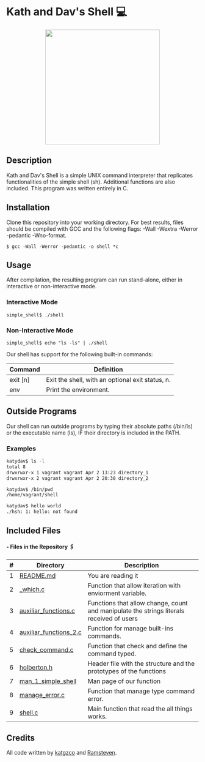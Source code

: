 # Kath and Dav's Shell  :computer:

<p align="center">
  <img width="300" height="300" src="https://automatedprogrammer.sh/wp-content/uploads/2018/05/Linux-Shell.png">
</p>

## Description 
Kath and Dav's Shell is a simple UNIX command interpreter that replicates functionalities of the simple shell (sh). Additional functions are also included. This program was written entirely in C.

## Installation
Clone this repository into your working directory. For best results, files should be compiled with GCC and the following flags: -Wall -Wextra -Werror -pedantic -Wno-format.

```
$ gcc -Wall -Werror -pedantic -o shell *c
```

## Usage
After compilation, the resulting program can run stand-alone, either in interactive or non-interactive mode.


### Interactive Mode
```
simple_shell$ ./shell
```

### Non-Interactive Mode
```
simple_shell$ echo "ls -ls" | ./shell
```
Our shell has support for the following built-in commands:


| Command             | Definition                                                                                |
| ------------------- | ----------------------------------------------------------------------------------------- |
| exit [n]            | Exit the shell, with an optional exit status, n.                                          |
| env                 | Print the environment.|



## Outside Programs

Our shell can run outside programs by typing their absolute paths (/bin/ls) or the executable name (ls), IF their directory is included in the PATH.

### Examples

```sh
katydav$ ls -l
total 8
drwxrwxr-x 1 vagrant vagrant Apr 2 13:23 directory_1
drwxrwxr-x 2 vagrant vagrant Apr 2 20:30 directory_2
```

```sh
katydav$ /bin/pwd
/home/vagrant/shell
```

```sh
katydav$ hello world
./hsh: 1: hello: not found
```

## Included Files

#### - Files in the Repository 🖇️

#|Directory|Description
---|---|---
1|[README.md](./README.md)| You are reading it
2|[_which.c](./_which.c)| Function that allow iteration with enviorment variable.
3|[auxiliar_functions.c](./auxiliar_functions.c)| Functions that allow change, count and manipulate the strings literals received of users
4|[auxiliar_functions_2.c](./auxiliar_functions_2.c)| Function for manage built-ins commands.
5|[check_command.c](./check_command.c)| Function that check and define  the command typed.
6|[holberton.h](./holberton.h)| Header file with the structure and the prototypes of the functions
7|[man_1_simple_shell](./man_1_simple_shell)| Man page of our function
8|[manage_error.c](./manage_error.c)| Function that manage type command error.
9|[shell.c](./shell.c)|Main function that read the all things works.


## Credits

All code written by [katgzco](https://github.com/katgzco) and [Ramsteven](https://github.com/Ramsteven).



